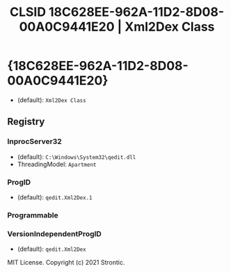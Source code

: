 ﻿---
title: "CLSID 18C628EE-962A-11D2-8D08-00A0C9441E20 | Xml2Dex Class"
excerpt: What is COM-Object CLSID 18C628EE-962A-11D2-8D08-00A0C9441E20?
---

# {18C628EE-962A-11D2-8D08-00A0C9441E20}

* (default): `Xml2Dex Class`

## Registry


### InprocServer32

* (default): `C:\Windows\System32\qedit.dll`
* ThreadingModel: `Apartment`

### ProgID

* (default): `qedit.Xml2Dex.1`

### Programmable


### VersionIndependentProgID

* (default): `qedit.Xml2Dex`

MIT License. Copyright (c) 2021 Strontic.


